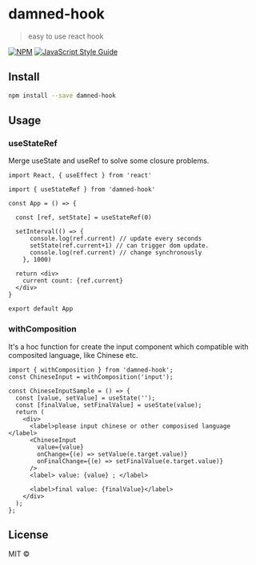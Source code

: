 # damned-hook

> easy to use react hook

[![NPM](https://img.shields.io/npm/v/damned-hook.svg)](https://www.npmjs.com/package/damned-hook) [![JavaScript Style Guide](https://img.shields.io/badge/code_style-standard-brightgreen.svg)](https://standardjs.com)

## Install

```bash
npm install --save damned-hook
```

## Usage

### useStateRef
Merge useState and useRef to solve some closure problems.

```tsx
import React, { useEffect } from 'react'

import { useStateRef } from 'damned-hook'

const App = () => {

  const [ref, setState] = useStateRef(0)
  
  setInterval(() => {
      console.log(ref.current) // update every seconds
      setState(ref.current+1) // can trigger dom update.
      console.log(ref.current) // change synchronously
    }, 1000)
  
  return <div>
    current count: {ref.current}
  </div>
}

export default App

```

### withComposition
It's a hoc function for create the input component which compatible with composited language, like Chinese etc.
```tsx
import { withComposition } from 'damned-hook';
const ChineseInput = withComposition('input');

const ChineseInputSample = () => {
  const [value, setValue] = useState('');
  const [finalValue, setFinalValue] = useState(value);
  return (
    <div>
      <label>please input chinese or other composised language </label>
      <ChineseInput
        value={value}
        onChange={(e) => setValue(e.target.value)}
        onFinalChange={(e) => setFinalValue(e.target.value)}
      />
      <label> value: {value} ; </label>

      <label>final value: {finalValue}</label>
    </div>
  );
};
```

## License

MIT © [](https://github.com/)
